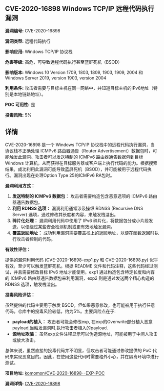 ## CVE-2020-16898 Windows TCP/IP 远程代码执行漏洞

**漏洞编号:** CVE-2020-16898

**漏洞类型:** 远程代码执行

**影响应用:** Windows TCP/IP 协议栈

**危害等级:** 高危，可导致远程代码执行甚至蓝屏死机（BSOD）

**影响版本:** Windows 10 Version 1709, 1803, 1809, 1903, 1909, 2004 和 Windows Server 2019, version 1903, version 2004

**利用条件:** 攻击者需要与目标主机在同一网络中，并知道目标主机的IPv6地址（特别是本地链路地址）。

**POC 可用性:** 是

**投毒风险:** 5%

## 详情

CVE-2020-16898 是一个 Windows TCP/IP 协议栈中的远程代码执行漏洞，当协议栈不正确处理 ICMPv6 路由器通告（Router Advertisement）数据包时，可能触发此漏洞。攻击者可以发送特制的 ICMPv6 路由器通告数据包到目标 Windows 计算机，从而获得在目标服务器或客户端上执行代码的能力。根据搜索结果，成功利用此漏洞可能导致蓝屏死机（BSOD），并可能被用于远程代码执行。漏洞出现在处理Option Type 25的ICMPv6 RA包时。

**漏洞利用方式：**

1.  **发送特制的 ICMPv6 数据包：** 攻击者需要构造包含恶意选项的 ICMPv6 路由器通告数据包。
2.  **利用 RDNSS 选项：** 漏洞利用通常涉及操纵 RDNSS (Recursive DNS Server) 选项，通过修改其长度和内容，来触发栈溢出。
3.  **碎片化处理：** 漏洞利用代码中使用了 IPv6 碎片化，将数据包分成小片段发送，以便绕过某些安全检测机制或更有效地触发漏洞。
4.  **覆盖返回地址：** 成功利用漏洞需要覆盖栈上的返回地址，以便在函数返回时执行攻击者控制的代码。

**有效性评估：**

提供的漏洞利用代码 (CVE-2020-16898-exp1.py 和 CVE-2020-16898.py) 似乎有效，至少可以触发蓝屏死机。根据 README 文件和代码注释，这些代码经过测试，并且需要修改目标 IPv6 地址才能使用。exp1 通过构造包含特定长度和内容的 ICMPv6 路由器通告数据包来利用漏洞，exp2 则是通过发送两个精心构造的 RDNSS 选项，触发栈溢出。

**投毒风险评估：**

虽然提供的代码主要用于触发 BSOD，但如果恶意修改，也可能被用于执行任意代码。仓库中的投毒风险较低，约为5%。主要风险点在于:

*   **payload的植入：** 攻击者可能会修改exp, 在exp的Overwrite部分植入恶意payload,当触发漏洞时,执行攻击者植入的payload.
*   **源地址欺骗：** 虽然exp文件注释显示可以伪造源地址，可能被用于中间人攻击或放大攻击。

总体来说，虽然直接的投毒代码并不明显，但攻击者可能通过修改提供的 PoC 代码来实现恶意目的。因此，在使用这些代码时需要格外小心，并在隔离环境中进行测试。

**项目地址:** [komomon/CVE-2020-16898--EXP-POC](https://github.com/komomon/CVE-2020-16898--EXP-POC)

**漏洞详情:** [CVE-2020-16898](https://nvd.nist.gov/vuln/detail/CVE-2020-16898)